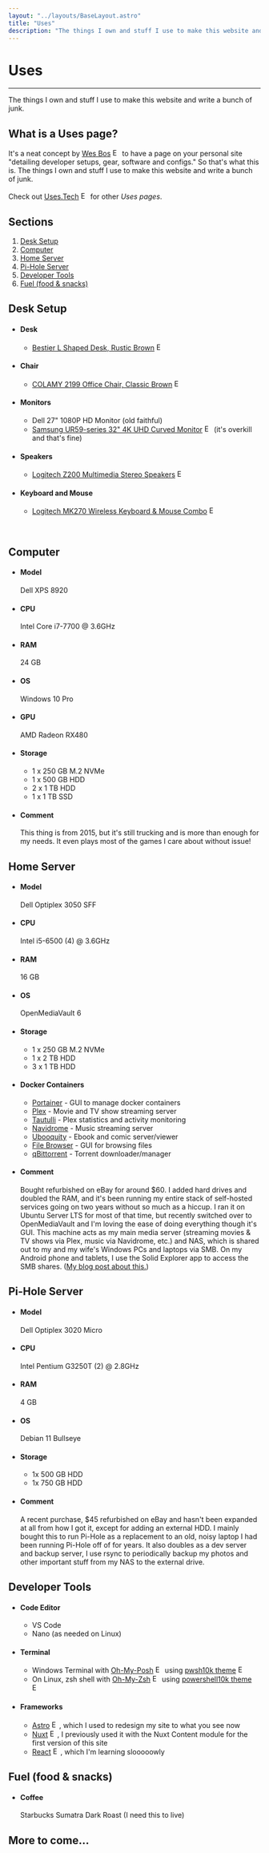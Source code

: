 ```yaml
---
layout: "../layouts/BaseLayout.astro"
title: "Uses"
description: "The things I own and stuff I use to make this website and write a bunch of junk."
---
```


<h1 class="title">Uses</h1>

<hr>

The things I own and stuff I use to make this website and write a bunch of junk.

## What is a Uses page?

It's a neat concept by <a href="https://wesbos.com" target="_blank">Wes Bos</a> <img class="ext" src="/img/assets/external.svg" alt="External Link" height="15px" width="15px"> to have a page on your personal site "detailing developer setups, gear, software and configs." So that's what this is. The things I own and stuff I use to make this website and write a bunch of junk.
<br><br>
Check out <a href="https://uses.tech" target="_blank">Uses.Tech</a> <img class="ext" src="/img/assets/external.svg" alt="External Link" height="15px" width="15px"> for other <em>Uses pages</em>.

## Sections

1. [Desk Setup](#desk)
2. [Computer](#pc)
3. [Home Server](#server)
4. [Pi-Hole Server](#pihole)
5. [Developer Tools](#tools)
6. [Fuel (food & snacks)](#fuel)

<div id='desk' />

## Desk Setup

- #### Desk

  - <a href="https://www.amazon.com/gp/product/B08Q89X9R2" target="_blank">Bestier L Shaped Desk, Rustic Brown</a> <img class="ext" src="/img/assets/external.svg" alt="External Link" height="15px" width="15px">

- #### Chair

  - <a href="https://www.amazon.com/gp/product/B09YV46WG7" target="_blank">COLAMY 2199 Office Chair, Classic Brown</a> <img class="ext" src="/img/assets/external.svg" alt="External Link" height="15px" width="15px">

- #### Monitors

  - Dell 27" 1080P HD Monitor (old faithful)
  - <a href="https://www.amazon.com/gp/product/B07L9G1BFX" target="_blank">Samsung UR59-series 32" 4K UHD Curved Monitor</a> <img class="ext" src="/img/assets/external.svg" alt="External Link" height="15px" width="15px"> (it's overkill and that's fine)

- #### Speakers

  - <a href="https://www.amazon.com/gp/product/B00EZ9XKCM" target="_blank">Logitech Z200 Multimedia Stereo Speakers</a> <img class="ext" src="/img/assets/external.svg" alt="External Link" height="15px" width="15px">

- #### Keyboard and Mouse
  - <a href="https://www.amazon.com/gp/product/B00BP5KOPA" target="_blank">Logitech MK270 Wireless Keyboard & Mouse Combo</a> <img class="ext" src="/img/assets/external.svg" alt="External Link" height="15px" width="15px">

<br>

<div id='pc' />

## Computer

- #### Model

  Dell XPS 8920

- #### CPU

  Intel Core i7-7700 @ 3.6GHz

- #### RAM

  24 GB

- #### OS

  Windows 10 Pro

- #### GPU

  AMD Radeon RX480

- #### Storage

  - 1 x 250 GB M.2 NVMe
  - 1 x 500 GB HDD
  - 2 x 1 TB HDD
  - 1 x 1 TB SSD

- #### Comment

  This thing is from 2015, but it's still trucking and is more than enough for my needs. It even plays most of the games I care about without issue!

<div id='server' />

## Home Server

- #### Model

  Dell Optiplex 3050 SFF

- #### CPU

  Intel i5-6500 (4) @ 3.6GHz

- #### RAM

  16 GB

- #### OS

  OpenMediaVault 6

- #### Storage

  - 1 x 250 GB M.2 NVMe
  - 1 x 2 TB HDD
  - 3 x 1 TB HDD

- #### Docker Containers

  - <a href="https://hub.docker.com/r/portainer/portainer-ce" target="_blank" rel="noreferrer noopener">Portainer</a> - GUI to manage docker containers
  - <a href="https://hub.docker.com/r/linuxserver/plex" target="_blank" rel="noreferrer noopener">Plex</a> - Movie and TV show streaming server
  - <a href="https://hub.docker.com/r/linuxserver/tautulli" target="_blank" rel="noreferrer noopener">Tautulli</a> - Plex statistics and activity monitoring
  - <a href="https://hub.docker.com/r/deluan/navidrome" target="_blank" rel="noreferrer noopener">Navidrome</a> - Music streaming server
  - <a href="https://hub.docker.com/r/linuxserver/ubooquity" target="_blank" rel="noreferrer noopener">Ubooquity</a> - Ebook and comic server/viewer
  - <a href="https://hub.docker.com/r/filebrowser/filebrowser" target="_blank" rel="noreferrer noopener">File Browser</a> - GUI for browsing files
  - <a href="https://hub.docker.com/r/linuxserver/qbittorrent" target="_blank" rel="noreferrer noopener">qBittorrent</a> - Torrent downloader/manager

- #### Comment
  Bought refurbished on eBay for around $60. I added hard drives and doubled the RAM, and it's been running my entire stack of self-hosted services going on two years without so much as a hiccup. I ran it on Ubuntu Server LTS for most of that time, but recently switched over to OpenMediaVault and I'm loving the ease of doing everything though it's GUI. This machine acts as my main media server (streaming movies & TV shows via Plex, music via Navidrome, etc.) and NAS, which is shared out to my and my wife's Windows PCs and laptops via SMB. On my Android phone and tablets, I use the Solid Explorer app to access the SMB shares. (<a href="/blog/solid-explorer-samba-share">My blog post about this.</a>)

<div id='pihole' />

## Pi-Hole Server

- #### Model

  Dell Optiplex 3020 Micro

- #### CPU

  Intel Pentium G3250T (2) @ 2.8GHz

- #### RAM

  4 GB

- #### OS

  Debian 11 Bullseye

- #### Storage

  - 1x 500 GB HDD
  - 1x 750 GB HDD

- #### Comment
  A recent purchase, $45 refurbished on eBay and hasn't been expanded at all from how I got it, except for adding an external HDD. I mainly bought this to run Pi-Hole as a replacement to an old, noisy laptop I had been running Pi-Hole off of for years. It also doubles as a dev server and backup server, I use rsync to periodically backup my photos and other important stuff from my NAS to the external drive.

<div id='tools' />

## Developer Tools

- #### Code Editor

  - VS Code
  - Nano (as needed on Linux)

- #### Terminal

  - Windows Terminal with <a href="https://ohmyposh.dev" target="_blank">Oh-My-Posh</a> <img class="ext" src="/img/assets/external.svg" alt="External Link" height="15px" width="15px"> using <a href="https://github.com/Kudostoy0u/pwsh10k" target="_blank">pwsh10k theme</a> <img class="ext" src="/img/assets/external.svg" alt="External Link" height="15px" width="15px">
  - On Linux, zsh shell with <a href="https://github.com/ohmyzsh/ohmyzsh" target="_blank">Oh-My-Zsh</a> <img class="ext" src="/img/assets/external.svg" alt="External Link" height="15px" width="15px"> using <a href="https://github.com/romkatv/powerlevel10k" target="_blank">powershell10k theme</a> <img class="ext" src="/img/assets/external.svg" alt="External Link" height="15px" width="15px">

- #### Frameworks
  - <a href="https://astro.build" target="_blank">Astro</a> <img class="ext" src="/img/assets/external.svg" alt="External Link" height="15px" width="15px">, which I used to redesign my site to what you see now
  - <a href="https://nuxtjs.org" target="_blank">Nuxt</a> <img class="ext" src="/img/assets/external.svg" alt="External Link" height="15px" width="15px">, I previously used it with the Nuxt Content module for the first version of this site
  - <a href="https://reactjs.org" target="_blank">React</a> <img class="ext" src="/img/assets/external.svg" alt="External Link" height="15px" width="15px">, which I'm learning slooooowly

<div id='fuel' />

## Fuel (food & snacks)

- #### Coffee

  Starbucks Sumatra Dark Roast (I need this to live)

## More to come...

<br><br>
